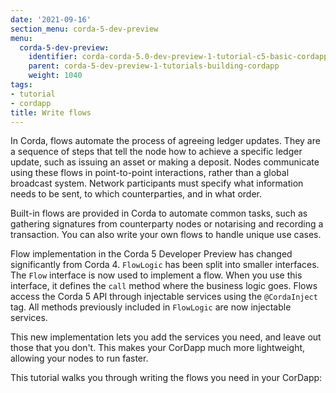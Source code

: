 ```yaml
---
date: '2021-09-16'
section_menu: corda-5-dev-preview
menu:
  corda-5-dev-preview:
    identifier: corda-corda-5.0-dev-preview-1-tutorial-c5-basic-cordapp-flows
    parent: corda-5-dev-preview-1-tutorials-building-cordapp
    weight: 1040
tags:
- tutorial
- cordapp
title: Write flows
---
```


In Corda, flows automate the process of agreeing ledger updates. They are a sequence of steps that tell the node how to achieve a specific ledger update, such as issuing an asset or making a deposit. Nodes communicate using these flows in point-to-point interactions, rather than a global broadcast system. Network participants must specify what information needs to be sent, to which counterparties, and in what order.

Built-in flows are provided in Corda to automate common tasks, such as gathering signatures from counterparty nodes or notarising and recording a transaction. You can also write your own flows to handle unique use cases.

Flow implementation in the Corda 5 Developer Preview has changed significantly from Corda 4. `FlowLogic` has been split into smaller interfaces. The `Flow` interface is now used to implement a flow. When you use this interface, it defines the `call` method where the business logic goes. Flows access the Corda 5 API through injectable services using the `@CordaInject` tag. All methods previously included in `FlowLogic` are now injectable services.

This new implementation lets you add the services you need, and leave out those that you don't. This makes your CorDapp much more lightweight, allowing your nodes to run faster.

This tutorial walks you through writing the flows you need in your CorDapp:
